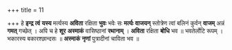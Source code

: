 +++
title = 11

+++
हे **इन्द्र** **त्वं** **यस्य** मर्त्यस्य **अविता** रक्षिता **भुवः** भवेः सः **मर्त्यः** **वाजयन्** स्तोत्रेण त्वां बलिनं कुर्वन् **वाजम्** अन्नं **गमत्** गच्छेत् । अपि च हे **शूर** **अस्माकं** वासिष्ठानां **रथानाम्** । **अविता** रक्षिता **बोधि** भव ॥ भवतेर्लोटि रूपम् । भकारस्य बकारश्छान्दसः ॥ **अस्माकं** **नृणां** पुत्रादीनां चाविता भव ॥